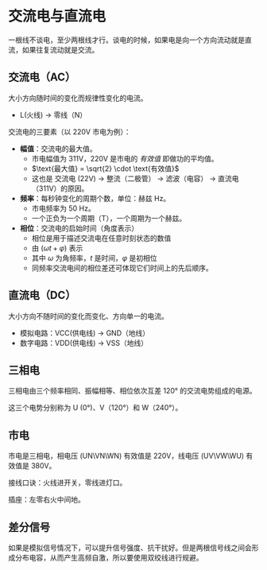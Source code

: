 # 交流电与直流电

一根线不谈电，至少两根线才行。谈电的时候，如果电是向一个方向流动就是直流，如果往复流动就是交流。

## 交流电（AC）

大小方向随时间的变化而规律性变化的电流。

- L(火线) → 零线（N）

交流电的三要素（以 220V 市电为例）：

- **幅值**：交流电的最大值。
  - 市电幅值为 311V，220V 是市电的 *有效值* 即做功的平均值。
  - $\text{最大值} = \sqrt{2} \cdot \text{有效值}$
  - 这也是 交流电 (22V) →  整流（二极管） → 滤波（电容） → 直流电（311V）的原因。
- **频率**：每秒钟变化的周期个数，单位：赫兹 Hz。
  - 市电频率为 50 Hz。
  - 一个正负为一个周期（T），一个周期为一个赫兹。
- **相位**：交流电的启始时间（角度表示）
  - 相位是用于描述交流电在任意时刻状态的数值
  - 由 $(ωt+φ)$ 表示
  - 其中 $ω$ 为角频率，$t$ 是时间，$φ$ 是初相位
  - 同频率交流电间的相位差还可体现它们时间上的先后顺序。

## 直流电（DC）

大小方向不随时间的变化而变化、方向单一的电流。

- 模拟电路：VCC(供电线) → GND（地线）
- 数字电路：VDD(供电线) → VSS（地线）

## 三相电

三相电由三个频率相同、振幅相等、相位依次互差 120° 的交流电势组成的电源。

这三个电势分别称为 U (0°)、V（120°）和 W（240°）。

## 市电

市电是三相电，相电压 (UN\VN\WN) 有效值是 220V，线电压 (UV\VW\WU) 有效值是 380V。

接线口诀：火线进开关，零线进灯口。

插座：左零右火中间地。

## 差分信号

如果是模拟信号情况下，可以提升信号强度、抗干扰好。但是两根信号线之间会形成分布电容，从而产生高频自激，所以要使用双绞线进行规避。
